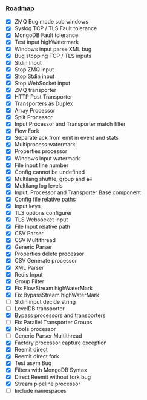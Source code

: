 ### Roadmap
* [x] ZMQ Bug mode sub windows
* [x] Syslog TCP / TLS Fault tolerance
* [x] MongoDB Fault tolerance
* [x] Test input highWatermark
* [x] Windows input parse XML bug
* [x] Bug stopping TCP / TLS inputs
* [x] Stdin Input
* [x] Stop ZMQ input
* [x] Stop Stdin input
* [x] Stop WebSocket input
* [x] ZMQ transporter
* [x] HTTP Post Transporter
* [x] Transporters as Duplex
* [x] Array Processor
* [x] Split Processor
* [x] Input Processor and Transporter match filter
* [x] Flow Fork
* [x] Separate ack from emit in event and stats
* [x] Multiprocess watermark
* [x] Properties processor
* [x] Windows input watermark
* [x] File input line number
* [x] Config cannot be undefined
* [x] Multilang shuffle, group and ~~all~~
* [x] Multilang log levels
* [x] Input, Processor and Transporter Base component
* [x] Config file relative paths
* [x] Input keys
* [x] TLS options configurer
* [x] TLS Websocket input
* [x] File Input relative path
* [x] CSV Parser
* [x] CSV Multithread
* [x] Generic Parser
* [x] Properties delete processor
* [x] CSV Generate processor
* [x] XML Parser
* [x] Redis Input
* [x] Group Filter
* [x] Fix FlowStream highWaterMark
* [x] Fix BypassStream highWaterMark
* [ ] Stdin input decide string
* [ ] LevelDB transporter
* [x] Bypass processors and transporters
* [ ] Fix Parallel Transporter Groups
* [x] Nools processor
* [ ] Generic Parser Multithread
* [x] Factory processor capture exception
* [x] Reemit direct
* [x] Reemit direct fork
* [x] Test asym Bug
* [x] Filters with MongoDB Syntax
* [x] Direct Reemit without fork bug
* [x] Stream pipeline processor
* [ ] Include namespaces
